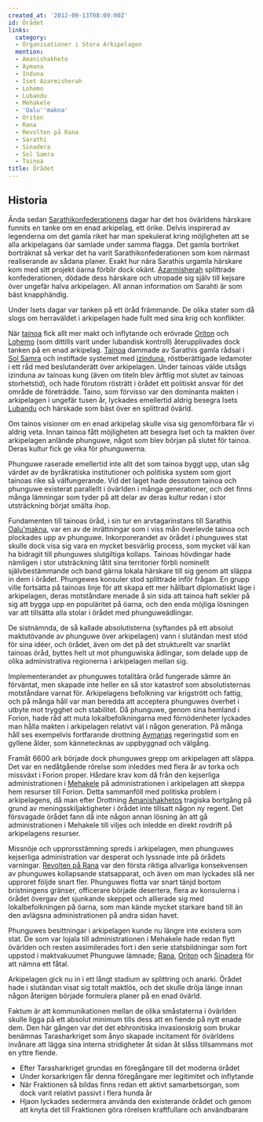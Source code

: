 ```yaml
---
created_at: '2012-09-13T08:09:00Z'
id: Örådet
links:
  category:
  - Organisationer i Stora Arkipelagen
  mention:
  - Amanishakheto
  - Aymana
  - Induna
  - Iset Azarmisherah
  - Lohemo
  - Lubandu
  - Mehakele
  - 'Oalu''makna'
  - Oriton
  - Rana
  - Revolten på Rana
  - Sarathi
  - Sinadera
  - Sol Samra
  - Tainoa
title: Örådet
---
```


Historia
--------

Ända sedan [Sarathikonfederationens] dagar har det hos övärldens härskare funnits en tanke om en
enad arkipelag, ett örike. Delvis inspirerad av legenderna om det gamla riket har man spekulerat
kring möjligheten att se alla arkipelagans öar samlade under samma flagga. Det gamla bortriket
borträknat så verkar det ha varit Sarathikonfederationen som kom närmast realiserande av sådana
planer. Exakt hur nära Sarathis urgamla härskare kom med sitt projekt öarna förblir dock okänt.
[Azarmisherah] splittrade konfederationen, dödade dess härskare och utropade sig själv till kejsare
över ungefär halva arkipelagen. All annan information om Sarahti är som bäst knapphändig.

Under Isets dagar var tanken på ett öråd främmande. De olika stater som då slogs om herraväldet i
arkipelagen hade fullt med sina krig och konflikter.

När [tainoa] fick allt mer makt och inflytande och erövrade [Oriton] och [Lohemo] (som dittills
varit under lubandisk kontroll) återupplivades dock tanken på en enad arkipelag. [Tainoa] dammade av
Sarathis gamla rådsal i [Sol Samra] och instiftade systemet med [izinduna], röstberättigade
ledamoter i ett råd med beslutanderätt över arkipelagen. Under tainoas välde utsågs izinduna av
tainoas kung (även om titeln blev ärftlig mot slutet av tainoas storhetstid), och hade förutom
rösträtt i örådet ett politiskt ansvar för det område de företrädde. Taino, som förvisso var den
dominanta makten i arkipelagen i ungefär tusen år, lyckades emellertid aldrig besegra Isets
[Lubandu] och härskade som bäst över en splittrad övärld.

Om tainos visioner om en enad arkipelag skulle visa sig genomförbara får vi aldrig veta. Innan
tainoa fått möjligheten att besegra Iset och ta makten över arkipelagen anlände phunguwe, något som
blev början på slutet för tainoa. Deras kultur fick ge vika för phunguwerna.

Phunguwe raserade emellertid inte allt det som tainoa byggt upp, utan såg värdet av de byråkratiska
institutioner och politiska system som gjort tainoas rike så välfungerande. Vid det laget hade
dessutom tainoa och phunguwe existerat parallellt i övärlden i många generationer, och det finns
många lämningar som tyder på att delar av deras kultur redan i stor utsträckning börjat smälta ihop.

Fundamenten till tainoas öråd, i sin tur en arvtagarinstans till Sarathis [Oalu'makna], var en av de
inrättningar som i viss mån överlevde tainoa och plockades upp av phunguwe. Inkorporerandet av
örådet i phunguwes stat skulle dock visa sig vara en mycket besvärlig process, som mycket väl kan ha
bidragit till phunguwes slutgiltiga kollaps. Tainoas hövdingar hade nämligen i stor utsträckning
låtit sina territorier förbli nominellt självbestämmande och band gärna lokala härskare till sig
genom att släppa in dem i örådet. Phungewes konsuler stod splittrade inför frågan. En grupp ville
fortsätta på tainoas linje för att skapa ett mer hållbart diplomatiskt läge i arkipelagen, deras
motståndare menade å sin sida att tainoa haft sekler på sig att bygga upp en populäritet på öarna,
och den enda möjliga lösningen var att tillsätta alla stolar i örådet med phunguweädlingar.

De sistnämnda, de så kallade absolutisterna (syftandes på ett absolut maktutövande av phunguwe över
arkipelagen) vann i slutändan mest stöd för sina idéer, och örådet, även om det på det strukturellt
var snarlikt tainoas öråd, byttes helt ut mot phunguwiska ädlingar, som delade upp de olika
administrativa regionerna i arkipelagen mellan sig.

Implementerandet av phunguwes totalitära öråd fungerade sämre än förväntat, men skapade inte heller
en så stor katastrof som absolutisternas motståndare varnat för. Arkipelagens befolkning var
krigstrött och fattig, och på många håll var man beredda att acceptera phunguwes överhet i utbyte
mot trygghet och stabilitet. Då phunguwe, genom sina hemland i Forion, hade råd att muta
lokalbefolkningarna med förnödenheter lyckades man hålla makten i arkipelagen relativt väl i någon
generation. På många håll ses exempelvis fortfarande drottning [Aymanas] regeringstid som en gyllene
ålder, som kännetecknas av uppbyggnad och välgång.

Framåt 6600 ark började dock phunguwes grepp om arkipelagen att släppa. Det var en nedåtgående
rörelse som inleddes med flera år av torka och missväxt i Forion proper. Hårdare krav kom då från
den kejserliga administrationen i [Mehakele] på administrationen i arkipelagen att skeppa hem
resurser till Forion. Detta sammanföll med politiska problem i arkipelagens, då man efter Drottning
[Amanishakhetos] tragiska bortgång på grund av meningsskiljaktigheter i örådet inte tillsatt någon
ny regent. Det försvagade örådet fann då inte någon annan lösning än att gå administrationen i
Mehakele till viljes och inledde en direkt rovdrift på arkipelagens resurser.

Missnöje och upprorsstämning spreds i arkipelagen, men phunguwes kejserliga administration var
desperat och lyssnade inte på örådets varningar. [Revolten på Rana] var den första riktiga
allvarliga konsekvensen av phunguwes kollapsande statsapparat, och även om man lyckades slå ner
upproret följde snart fler. Phunguwes flotta var snart tänjd bortom bristningens gränser, officerare
började desertera, flera av konsulerna i örådet övergav det sjunkande skeppet och allierade sig med
lokalbefolkningen på öarna, som man kände mycket starkare band till än den avlägsna administrationen
på andra sidan havet.

Phunguwes besittningar i arkipelagen kunde nu längre inte existera som stat. De som var lojala till
administrationen i Mehakele hade redan flytt övärlden och resten assimilerades fort i den serie
statsbildningar som fort uppstod i maktvakuumet Phunguwe lämnade; [Rana], [Oriton] och [Sinadera]
för att nämna ett fåtal.

Arkipelagen gick nu in i ett långt stadium av splittring och anarki. Örådet hade i slutändan visat
sig totalt maktlös, och det skulle dröja länge innan någon återigen började formulera planer på en
enad övärld.

Faktum är att kommunikationen mellan de olika småstaterna i övärlden skulle ligga på ett absolut
minimum tills dess att en fiende på nytt enade dem. Den här gången var det det ebhronitiska
invasionskrig som brukar benämnas Tarasharkriget som ånyo skapade incitament för övärldens invånare
att lägga sina interna stridigheter åt sidan åt slåss tillsammans mot en yttre fiende.

-   Efter Tarasharkriget grundas en föregångare till det moderna örådet
-   Under korsarkrigen får denna föregångare mer legitimitet och inflytande
-   När Fraktionen så bildas finns redan ett aktivt samarbetsorgan, som dock varit relativt passivt
    i flera hunda år
-   Hjaon lyckades sedermera använda den existerande örådet och genom att knyta det till Fraktionen
    göra rörelsen kraftfullare och användbarare

  [Sarathikonfederationens]: Sarathi
  [Azarmisherah]: Iset_Azarmisherah
  [tainoa]: Tainoa
  [Oriton]: Oriton
  [Lohemo]: Lohemo
  [Sol Samra]: Sol_Samra
  [izinduna]: Induna
  [Lubandu]: Lubandu
  [Oalu'makna]: Oalumakna
  [Aymanas]: Aymana
  [Mehakele]: Mehakele
  [Amanishakhetos]: Amanishakheto
  [Revolten på Rana]: Revolten_på_Rana
  [Rana]: Rana
  [Sinadera]: Sinadera
